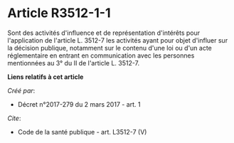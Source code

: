 # Article R3512-1-1

Sont des activités d'influence et de représentation d'intérêts pour l'application de l'article L. 3512-7 les activités ayant
pour objet d'influer sur la décision publique, notamment sur le contenu d'une loi ou d'un acte réglementaire en entrant en
communication avec les personnes mentionnées au 3° du II de l'article L. 3512-7.

**Liens relatifs à cet article**

_Créé par_:

  - Décret n°2017-279 du 2 mars 2017 - art. 1

_Cite_:

  - Code de la santé publique - art. L3512-7 (V)
